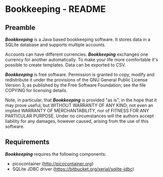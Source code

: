 # Bookkeeping - README

## Preamble

***Bookkeeping*** is a Java based bookkeeping software. It stores data
in a SQLite database and supports multiple accounts.

Accounts can have different currencies. ***Bookkeeping*** exchanges
one currency for another automatically. To make your life more comfortable
it's possible to create templates. Data can be exported to CSV.

***Bookkeeping*** is free software. Permission is granted to copy, modify
and redistribute it under the provisions of the GNU General Public License
Version 3, as published by the Free Software Foundation; see the file
COPYING for licensing details.

Note, in particular, that ***Bookkeeping*** is provided "as is", in the
hope that it may prove useful, but WITHOUT WARRANTY OF ANY KIND; not even an
implied WARRANTY OF MERCHANTABILITY, nor of FITNESS FOR ANY PARTICULAR
PURPOSE. Under no circumstances will the authors accept liability for
any damages, however caused, arising from the use of this software.


## Requirements

***Bookkeeping*** requires the following components:

* picocontainer (http://picocontainer.org)
* SQLite JDBC driver (https://bitbucket.org/xerial/sqlite-jdbc)
